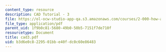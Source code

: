 ```yaml
---
content_type: resource
description: CAD Tutorial - 3
file: https://ol-ocw-studio-app-qa.s3.amazonaws.com/courses/2-000-how-and-why-machines-work-spring-2002/b3d6e0c8229501bbe40fdc0c60e86483_cad3.pdf
file_type: application/pdf
parent_uid: 1f9b0c81-5680-49b0-50b5-7151f7de710f
resourcetype: Document
title: cad3.pdf
uid: b3d6e0c8-2295-01bb-e40f-dc0c60e86483
---
```

